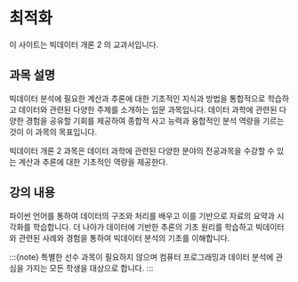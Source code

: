 # 최적화 

이 사이트는 빅데이터 개론 2 의 교과서입니다.

## 과목 설명 

빅데이터 분석에 필요한 계산과 추론에 대한 기초적인 지식과 방법을 통합적으로 학습하고 데이터와 관련된 다양한 주제를 소개하는 입문 과목입니다. 데이터 과학에 관련된 다양한 경험을 공유할 기회를 제공하여 종합적 사고 능력과 융합적인 분석 역량을 기르는 것이 이 과목의 목표입니다. 

빅데이터 개론 2 과목은 데이터 과학에 관련된 다양한 분야의 전공과목을 수강할 수 있는 계산과 추론에 대한 기초적인 역량을 제공한다.  

## 강의 내용 

 파이썬 언어를 통하여 데이터의 구조와 처리를 배우고 이를 기반으로 자료의 요약과 시각화를 학습합니다. 더 나아가 데이터에 기반한 추론의 기초 원리를 학습하고 빅데이터와 관련된 사례와 경험을 통하여 빅데이터 분석의 기초를 이해합니다.


 
:::{note}
특별한 선수 과목이 필요하지 않으며 컴퓨터 프로그래밍과 데이터 분석에 관심을 가지는 모든 학생을 대상으로 합니다. 
:::
